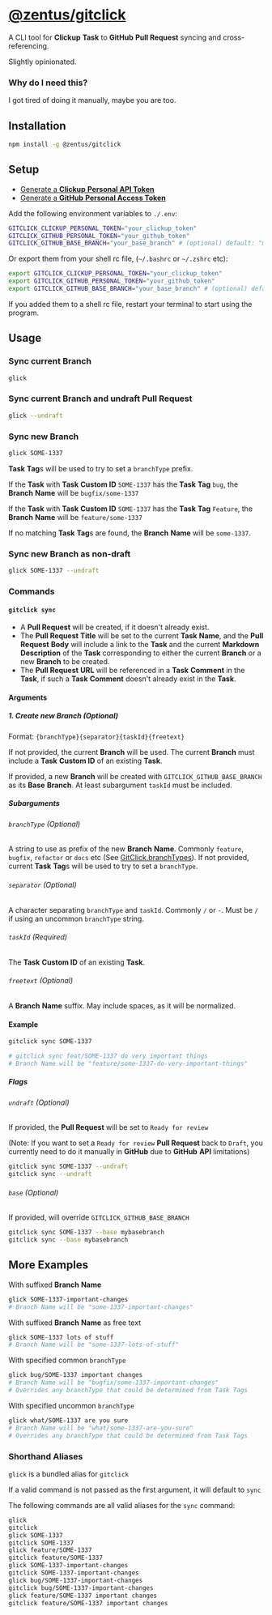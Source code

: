 # [@zentus/gitclick](https://github.com/zentus/gitclick)
A CLI tool for **Clickup** **Task** to **GitHub** **Pull Request** syncing and cross-referencing.

Slightly opinionated.

### Why do I need this?
I got tired of doing it manually, maybe you are too.

## Installation
```bash
npm install -g @zentus/gitclick
```

## Setup
- [Generate a **Clickup** **Personal API Token**](https://clickup.com/api/developer-portal/authentication#generate-your-personal-api-token)
- [Generate a **GitHub** **Personal Access Token**](https://github.com/settings/tokens)

Add the following environment variables to `./.env`:
```bash
GITCLICK_CLICKUP_PERSONAL_TOKEN="your_clickup_token"
GITCLICK_GITHUB_PERSONAL_TOKEN="your_github_token"
GITCLICK_GITHUB_BASE_BRANCH="your_base_branch" # (optional) default: "main"
```

Or export them from your shell rc file, (`~/.bashrc` or `~/.zshrc` etc):
```bash
export GITCLICK_CLICKUP_PERSONAL_TOKEN="your_clickup_token"
export GITCLICK_GITHUB_PERSONAL_TOKEN="your_github_token"
export GITCLICK_GITHUB_BASE_BRANCH="your_base_branch" # (optional) default: "main"
```

If you added them to a shell rc file, restart your terminal to start using the program.

## Usage
### Sync current **Branch**  
```bash
glick
```

### Sync current **Branch** and undraft **Pull Request**
```bash
glick --undraft
```

### Sync new **Branch**
```bash
glick SOME-1337
```
**Task** **Tag**s will be used to try to set a `branchType` prefix.
  
If the **Task** with **Task** **Custom ID** `SOME-1337` has the **Task** **Tag** `bug`, the **Branch** **Name** will be `bugfix/some-1337`
  
If the **Task** with **Task** **Custom ID** `SOME-1337` has the **Task** **Tag** `Feature`, the **Branch** **Name** will be `feature/some-1337`

If no matching **Task** **Tag**s are found, the **Branch** **Name** will be `some-1337`.  

### Sync new **Branch** as non-draft
```bash
glick SOME-1337 --undraft
```
  
### Commands
#### `gitclick sync`
- A **Pull Request** will be created, if it doesn't already exist.
- The **Pull Request** **Title** will be set to the current **Task** **Name**, and the **Pull Request** **Body** will include a link to the **Task** and the current **Markdown Description** of the **Task** corresponding to either the current **Branch** or a new **Branch** to be created.
- The **Pull Request** **URL** will be referenced in a **Task** **Comment** in the **Task**, if such a **Task** **Comment** doesn't already exist in the **Task**.
  
#### Arguments
##### 1. Create new **Branch** (Optional)
Format: `{branchType}{separator}{taskId}{freetext}`  
  
If not provided, the current **Branch** will be used. The current **Branch** must include a **Task** **Custom ID** of an existing **Task**.
  
If provided, a new **Branch** will be created with `GITCLICK_GITHUB_BASE_BRANCH` as its **Base** **Branch**. At least subargument `taskId` must be included.
  
##### Subarguments
  
###### `branchType` (Optional)  
  
A string to use as prefix of the new **Branch** **Name**. Commonly `feature`, `bugfix`, `refactor` or `docs` etc (See [GitClick.branchTypes](https://github.com/zentus/gitclick/blob/main/src/lib.js#L38)). If not provided, current **Task** **Tag**s will be used to try to set a `branchType`.
  
###### `separator` (Optional)  
  
A character separating `branchType` and `taskId`. Commonly `/` or `-`. Must be `/` if using an uncommon `branchType` string.
  
###### `taskId` (Required)  
  
The **Task** **Custom ID** of an existing **Task**.

###### `freetext` (Optional)  
  
A **Branch** **Name** suffix. May include spaces, as it will be normalized.
  
#### Example
```bash
gitclick sync SOME-1337

# gitclick sync feat/SOME-1337 do very important things
# Branch Name will be "feature/some-1337-do-very-important-things"
```

##### Flags
###### `undraft` (Optional)  
If provided, the **Pull Request** will be set to `Ready for review` 

(Note: If you want to set a `Ready for review` **Pull Request** back to `Draft`, you currently need to do it manually in **GitHub** due to **GitHub** **API** limitations)
  
```bash
gitclick sync SOME-1337 --undraft
gitclick sync --undraft
```

###### `base` (Optional)
If provided, will override `GITCLICK_GITHUB_BASE_BRANCH`
  
```bash
gitclick sync SOME-1337 --base mybasebranch
gitclick sync --base mybasebranch
```

## More Examples

With suffixed **Branch** **Name**
```bash
glick SOME-1337-important-changes
# Branch Name will be "some-1337-important-changes"
```

With suffixed **Branch** **Name** as free text
```bash
glick SOME-1337 lots of stuff
# Branch Name will be "some-1337-lots-of-stuff"
```

With specified common `branchType`
```bash
glick bug/SOME-1337 important changes
# Branch Name will be "bugfix/some-1337-important-changes"
# Overrides any branchType that could be determined from Task Tags
```

With specified uncommon `branchType`
```bash
glick what/SOME-1337 are you sure
# Branch Name will be "what/some-1337-are-you-sure"
# Overrides any branchType that could be determined from Task Tags
```

### Shorthand Aliases
`glick` is a bundled alias for `gitclick`

If a valid command is not passed as the first argument, it will default to `sync`
  
The following commands are all valid aliases for the `sync` command:
```bash
glick
gitclick
glick SOME-1337
gitclick SOME-1337
glick feature/SOME-1337
gitclick feature/SOME-1337
glick SOME-1337-important-changes
gitclick SOME-1337-important-changes
glick bug/SOME-1337-important-changes
gitclick bug/SOME-1337-important-changes
glick feature/SOME-1337 important changes
gitclick feature/SOME-1337 important changes
```